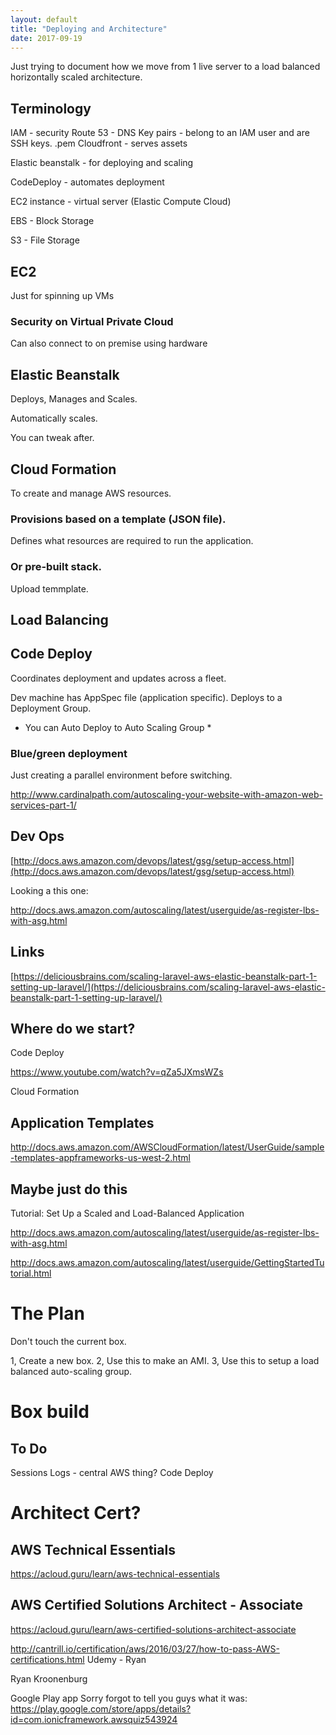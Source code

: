 ```yaml
---
layout: default
title: "Deploying and Architecture"
date: 2017-09-19
---
```




Just trying to document how we move from 1 live server to a load balanced horizontally scaled architecture.

## Terminology

IAM - security
Route 53 - DNS
Key pairs - belong to an IAM user and are SSH keys.  .pem
Cloudfront - serves assets

Elastic beanstalk - for deploying and scaling

CodeDeploy - automates deployment

EC2 instance - virtual server (Elastic Compute Cloud)

EBS - Block Storage

S3 - File Storage

## EC2

Just for spinning up VMs

### Security on Virtual Private Cloud
Can also connect to on premise using hardware

## Elastic Beanstalk

Deploys, Manages and Scales.

Automatically scales.

You can tweak after.

## Cloud Formation

To create and manage AWS resources.

### Provisions based on a template (JSON file). 
Defines what resources are required to run the application.


### Or pre-built stack. 

Upload temmplate.

## Load Balancing

## Code Deploy

Coordinates deployment and updates across a fleet.


Dev machine has AppSpec file (application specific).
Deploys to a Deployment Group.
* You can Auto Deploy to Auto Scaling Group *

### Blue/green deployment

Just creating a parallel environment before switching.





http://www.cardinalpath.com/autoscaling-your-website-with-amazon-web-services-part-1/







## Dev Ops
[http://docs.aws.amazon.com/devops/latest/gsg/setup-access.html](http://docs.aws.amazon.com/devops/latest/gsg/setup-access.html)

Looking a this one:

http://docs.aws.amazon.com/autoscaling/latest/userguide/as-register-lbs-with-asg.html

## Links

[https://deliciousbrains.com/scaling-laravel-aws-elastic-beanstalk-part-1-setting-up-laravel/](https://deliciousbrains.com/scaling-laravel-aws-elastic-beanstalk-part-1-setting-up-laravel/)


## Where do we start?

Code Deploy

https://www.youtube.com/watch?v=qZa5JXmsWZs

Cloud Formation

## Application Templates

http://docs.aws.amazon.com/AWSCloudFormation/latest/UserGuide/sample-templates-appframeworks-us-west-2.html

## Maybe just do this
Tutorial: Set Up a Scaled and Load-Balanced Application

http://docs.aws.amazon.com/autoscaling/latest/userguide/as-register-lbs-with-asg.html

http://docs.aws.amazon.com/autoscaling/latest/userguide/GettingStartedTutorial.html

# The Plan

Don't touch the current box.

1, Create a new box.
2, Use this to make an AMI.
3, Use this to setup a load balanced auto-scaling group.


# Box build


## To Do
Sessions
Logs - central AWS thing?
Code Deploy





# Architect Cert?

## AWS Technical Essentials 

https://acloud.guru/learn/aws-technical-essentials


## AWS Certified Solutions Architect - Associate

https://acloud.guru/learn/aws-certified-solutions-architect-associate

http://cantrill.io/certification/aws/2016/03/27/how-to-pass-AWS-certifications.html
Udemy - Ryan

Ryan Kroonenburg


Google Play app
Sorry forgot to tell you guys what it was:
https://play.google.com/store/apps/details?id=com.ionicframework.awsquiz543924



















